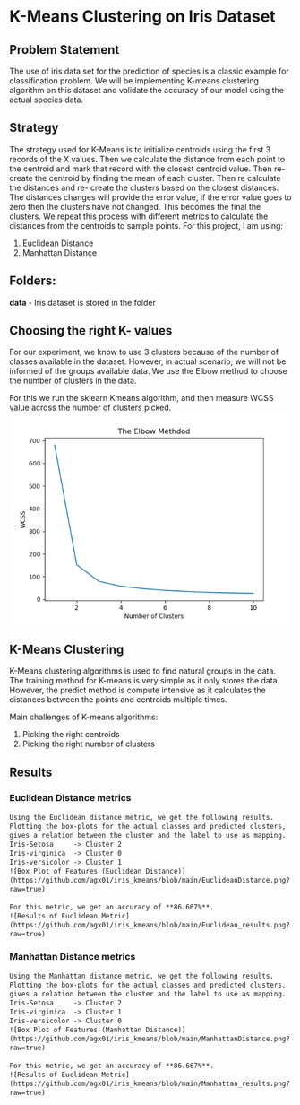 # K-Means Clustering on Iris Dataset

## Problem Statement
The use of iris data set for the prediction of species is a classic example for classification problem.
We will be implementing K-means clustering algorithm on this dataset and validate the accuracy of our model using the actual species data.

## Strategy
The strategy used for K-Means is to initialize centroids using the first 3 records of the X values. Then we calculate the distance from each point to the centroid and mark that record with the closest centroid value. Then re-create the centroid by finding the mean of each cluster. Then re calculate the distances and re- create the clusters based on the closest distances. The distances changes will provide the error value, if the error value goes to zero then the clusters have not changed. This becomes the final the clusters.
We repeat this process with different metrics to calculate the distances from the centroids to sample points. For this project, I am using:
1.	Euclidean Distance
2.	Manhattan Distance

## Folders:
**data** - Iris dataset is stored in the folder

## Choosing the right K- values
For our experiment, we know to use 3 clusters because of the number of classes available in the dataset.
However, in actual scenario, we will not be informed of the groups available data.
We use the Elbow method to choose the number of clusters in the data.

For this we run the sklearn Kmeans algorithm, and then measure WCSS value across the number of clusters picked.
![The Elbow Method](https://github.com/agx01/iris_kmeans/blob/main/ElbowMethod.png?raw=true)


## K-Means Clustering
K-Means clustering algorithms is used to find natural groups in the data.
The training method for K-means is very simple as it only stores the data. However, the predict method is compute intensive as it calculates the distances between the points and centroids multiple times.

Main challenges of K-means algorithms:
1. Picking the right centroids
2. Picking the right number of clusters

## Results

### Euclidean Distance metrics
    Using the Euclidean distance metric, we get the following results. Plotting the box-plots for the actual classes and predicted clusters, gives a relation between the cluster and the label to use as mapping.
    Iris-Setosa     -> Cluster 2
    Iris-virginica  -> Cluster 0
    Iris-versicolor -> Cluster 1
    ![Box Plot of Features (Euclidean Distance)](https://github.com/agx01/iris_kmeans/blob/main/EuclideanDistance.png?raw=true)
    
    For this metric, we get an accuracy of **86.667%**.
    ![Results of Euclidean Metric](https://github.com/agx01/iris_kmeans/blob/main/Euclidean_results.png?raw=true)
    
### Manhattan Distance metrics
    Using the Manhattan distance metric, we get the following results. Plotting the box-plots for the actual classes and predicted clusters, gives a relation between the cluster and the label to use as mapping.
    Iris-Setosa     -> Cluster 2
    Iris-virginica  -> Cluster 1
    Iris-versicolor -> Cluster 0
    ![Box Plot of Features (Manhattan Distance)](https://github.com/agx01/iris_kmeans/blob/main/ManhattanDistance.png?raw=true)
    
    For this metric, we get an accuracy of **86.667%**.
    ![Results of Euclidean Metric](https://github.com/agx01/iris_kmeans/blob/main/Manhattan_results.png?raw=true)